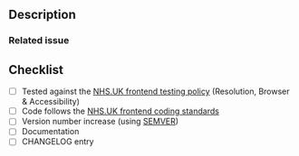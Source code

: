 ## Description
<!--- Describe your changes in detail -->

### Related issue
<!--- If there is an open GitHub issue, please link to the issue here -->

## Checklist
<!-- Ensure each of the points below have been considered and completed where applicable -->

- [ ] Tested against the [NHS.UK frontend testing policy](https://github.com/nhsuk/nhsuk-frontend/blob/master/docs/contributing/testing.md) (Resolution, Browser & Accessibility)
- [ ] Code follows the [NHS.UK frontend coding standards](https://github.com/nhsuk/nhsuk-frontend/blob/master/docs/contributing/coding-standards.md)
- [ ] Version number increase (using [SEMVER](https://semver.org/))
- [ ] Documentation
- [ ] CHANGELOG entry
